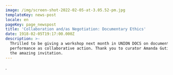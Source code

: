 ```yaml
---
image: /img/screen-shot-2022-02-05-at-3.05.52-pm.jpg
templateKey: news-post
locale: en
pageKey: page_newspost
title: 'Collaboration and/as Negotiation: Documentary Ethics'
date: 1918-02-05T19:17:00.000Z
description: >-
  Thrilled to be giving a workshop next month in UNION DOCS on documentary
  performance as collaborative action. Thank you to curator Amanda Gutierrez for
  the amazing invitation.
---
```

.
